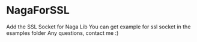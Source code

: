 # NagaForSSL
Add the SSL Socket for Naga Lib
You can get example for ssl socket in the esamples folder
Any questions, contact me :)
